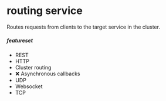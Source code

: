 # routing service
Routes requests from clients to the target service in the cluster.
##### featureset
- REST
- HTTP
- Cluster routing
- :x: Asynchronous callbacks
- UDP
- Websocket
- TCP
